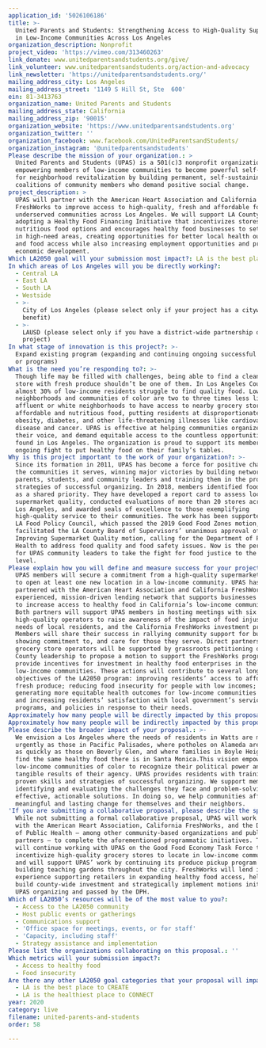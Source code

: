 ```yaml
---
application_id: '5026106186'
title: >-
  United Parents and Students: Strengthening Access to High-Quality Supermarkets
  in Low-Income Communities Across Los Angeles
organization_description: Nonprofit
project_video: 'https://vimeo.com/313460263'
link_donate: www.unitedparentsandstudents.org/give/
link_volunteer: www.unitedparentsandstudents.org/action-and-advocacy
link_newsletter: 'https://unitedparentsandstudents.org/'
mailing_address_city: Los Angeles
mailing_address_street: '1149 S Hill St, Ste  600'
ein: 81-3413763
organization_name: United Parents and Students
mailing_address_state: California
mailing_address_zip: '90015'
organization_website: 'https://www.unitedparentsandstudents.org'
organization_twitter: ''
organization_facebook: www.facebook.com/UnitedParentsandStudents/
organization_instagram: '@unitedparentsandstudents'
Please describe the mission of your organization.: >
  United Parents and Students (UPAS) is a 501(c)3 nonprofit organization
  empowering members of low-income communities to become powerful self-advocates
  for neighborhood revitalization by building permanent, self-sustaining
  coalitions of community members who demand positive social change.
project_description: >
  UPAS will partner with the American Heart Association and California
  FreshWorks to improve access to high-quality, fresh and affordable foods in
  underserved communities across Los Angeles. We will support LA County in
  adopting a Healthy Food Financing Initiative that incentivizes stores to offer
  nutritious food options and encourages healthy food businesses to set up shop
  in high-need areas, creating opportunities for better local health outcomes
  and food access while also increasing employment opportunities and promoting
  economic development.
Which LA2050 goal will your submission most impact?: LA is the best place to LIVE
In which areas of Los Angeles will you be directly working?:
  - Central LA
  - East LA
  - South LA
  - Westside
  - >-
    City of Los Angeles (please select only if your project has a citywide
    benefit)
  - >-
    LAUSD (please select only if you have a district-wide partnership or
    project)
In what stage of innovation is this project?: >-
  Expand existing program (expanding and continuing ongoing successful projects
  or programs)
What is the need you’re responding to?: >-
  Though life may be filled with challenges, being able to find a clean grocery
  store with fresh produce shouldn’t be one of them. In Los Angeles County,
  almost 30% of low-income residents struggle to find quality food. Low-income
  neighborhoods and communities of color are two to three times less likely than
  affluent or white neighborhoods to have access to nearby grocery stores with
  affordable and nutritious food, putting residents at disproportionate risk for
  obesity, diabetes, and other life-threatening illnesses like cardiovascular
  disease and cancer. UPAS is effective at helping communities organize, find
  their voice, and demand equitable access to the countless opportunities to be
  found in Los Angeles. The organization is proud to support its members’
  ongoing fight to put healthy food on their family’s tables.
Why is this project important to the work of your organization?: >-
  Since its formation in 2011, UPAS has become a force for positive change in
  the communities it serves, winning major victories by building networks of
  parents, students, and community leaders and training them in the proven
  strategies of successful organizing. In 2018, members identified food justice
  as a shared priority. They have developed a report card to assess local
  supermarket quality, conducted evaluations of more than 20 stores across South
  Los Angeles, and awarded seals of excellence to those exemplifying
  high-quality service to their communities. The work has been supported by the
  LA Food Policy Council, which passed the 2019 Good Food Zones motion, and
  facilitated the LA County Board of Supervisors’ unanimous approval of the
  Improving Supermarket Quality motion, calling for the Department of Public
  Health to address food quality and food safety issues. Now is the perfect time
  for UPAS community leaders to take the fight for food justice to the next
  level.
Please explain how you will define and measure success for your project.: >-
  UPAS members will secure a commitment from a high-quality supermarket operator
  to open at least one new location in a low-income community. UPAS has
  partnered with the American Heart Association and California FreshWorks, an
  experienced, mission-driven lending network that supports businesses working
  to increase access to healthy food in California’s low-income communities.
  Both partners will support UPAS members in hosting meetings with six
  high-quality operators to raise awareness of the impact of food injustice, the
  needs of local residents, and the California FreshWorks investment program.
  Members will share their success in rallying community support for businesses
  showing commitment to, and care for those they serve. Direct partnership with
  grocery store operators will be supported by grassroots petitioning of LA
  County leadership to propose a motion to support the FreshWorks program and
  provide incentives for investment in healthy food enterprises in the city’s
  low-income communities. These actions will contribute to several long-term
  objectives of the LA2050 program: improving residents’ access to affordable,
  fresh produce; reducing food insecurity for people with low incomes;
  generating more equitable health outcomes for low-income communities of color;
  and increasing residents’ satisfaction with local government’s services,
  programs, and policies in response to their needs. 
Approximately how many people will be directly impacted by this proposal?: '1000'
Approximately how many people will be indirectly impacted by this proposal?: '125500'
Please describe the broader impact of your proposal.: >-
  We envision a Los Angeles where the needs of residents in Watts are met as
  urgently as those in Pacific Palisades, where potholes on Alameda are filled
  as quickly as those on Beverly Glen, and where families in Boyle Heights can
  find the same healthy food there is in Santa Monica.This vision empowers
  low-income communities of color to recognize their political power and the
  tangible results of their agency. UPAS provides residents with training in the
  proven skills and strategies of successful organizing. We support members in
  identifying and evaluating the challenges they face and problem-solving
  effective, actionable solutions. In doing so, we help communities affect
  meaningful and lasting change for themselves and their neighbors. 
'If you are submitting a collaborative proposal, please describe the specific role of partner organizations in the project.': >-
  While not submitting a formal collaborative proposal, UPAS will work closely
  with the American Heart Association, California FreshWorks, and the Department
  of Public Health — among other community-based organizations and public school
  partners — to complete the aforementioned programmatic initiatives. The AHA
  will continue working with UPAS on the Good Food Economy Task Force to
  incentivize high-quality grocery stores to locate in low-income communities;
  and will support UPAS’ work by continuing its produce pickup program and
  building teaching gardens throughout the city. FreshWorks will lend its
  experience supporting retailers in expanding healthy food access, helping UPAS
  build county-wide investment and strategically implement motions initiated by
  UPAS organizing and passed by the DPH.
Which of LA2050’s resources will be of the most value to you?:
  - Access to the LA2050 community
  - Host public events or gatherings
  - Communications support
  - 'Office space for meetings, events, or for staff'
  - 'Capacity, including staff'
  - Strategy assistance and implementation
Please list the organizations collaborating on this proposal.: ''
Which metrics will your submission impact?:
  - Access to healthy food
  - Food insecurity
Are there any other LA2050 goal categories that your proposal will impact?:
  - LA is the best place to CREATE
  - LA is the healthiest place to CONNECT
year: 2020
category: live
filename: united-parents-and-students
order: 58

---
```

